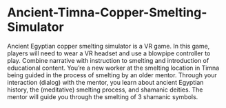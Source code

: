 # Ancient-Timna-Copper-Smelting-Simulator
Ancient Egyptian copper smelting simulator is a VR game. In this game, players will need to wear a VR headset and use a blowpipe controller to play. Combine narrative with instruction to smelting and introduction of educational content. You’re a new worker at the smelting location in Timna being guided in the process of smelting by an older mentor. Through your interaction (dialog) with the mentor, you learn about ancient Egyptian history, the (meditative) smelting process, and shamanic deities. The mentor will guide you through the smelting of 3 shamanic symbols.
